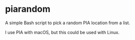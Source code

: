 # piarandom
 A simple Bash script to pick a random PIA location from a list.

I use PIA with macOS, but this could be used with Linux.